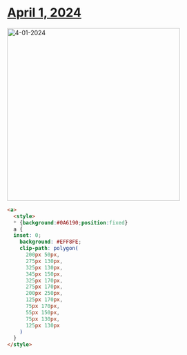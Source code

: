 # [April 1, 2024](https://cssbattle.dev/play/nyLtfFAYLNJc0E4bUfql)

<img src="https://firebasestorage.googleapis.com/v0/b/cssbattleapp.appspot.com/o/user%2Fummd3POvEDfFyeFvVdOMG3OOrwE2%2Ftargets%2Ftarget_dM81nqn@2x.png?alt=media" width="400" alt="4-01-2024" />

```html
<a>
  <style>
  * {background:#0A6190;position:fixed}
  a {
  inset: 0;
    background: #EFF8FE;
    clip-path: polygon(
      200px 50px,
      275px 130px,
      325px 130px,
      345px 150px,
      325px 170px,
      275px 170px,
      200px 250px,
      125px 170px,
      75px 170px,
      55px 150px,
      75px 130px,
      125px 130px
    )
  }
</style>
```
